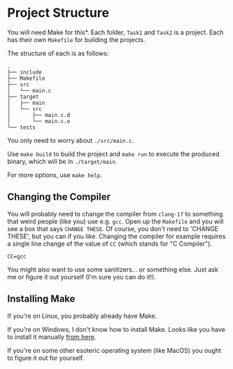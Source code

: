 # Project Structure

You will need Make for this*. Each folder, `Task1` and `Task2` is a 
project. Each has their own `Makefile` for building the projects.

The structure of each is as follows:

```plaintext
.
├── include
├── Makefile
├── src
│   └── main.c
├── target
│   ├── main
│   └── src
│       ├── main.c.d
│       └── main.c.o
└── tests
```

You only need to worry about `./src/main.c`.

Use `make build` to build the project and `make run` to execute the 
produced binary, which will be in `./target/main`.

For more options, use `make help`.

## Changing the Compiler 

You will probably need to change the compiler from `clang-17` to 
something that weird people (like you) use e.g. `gcc`. Open up the 
`Makefile` and you will see a box that says `CHANGE THESE`. Of course,
you don't need to 'CHANGE THESE', but you can if you like. Changing the
compiler for example requires a single line change of the value of `CC`
(which stands for "C Compiler").

```make
CC=gcc
```

You might also want to use some sanitizers... or something else. Just 
ask me or figure it out yourself (I'm sure you can do it!).

## Installing Make

If you're on Linux, you probably already have Make.

If you're on Windows, I don't know how to install Make. Looks like you 
have to install it manually [from here](https://gnuwin32.sourceforge.net/packages/make.htm).

If you're on some other esoteric operating system (like MacOS) you
ought to figure it out for yourself.
